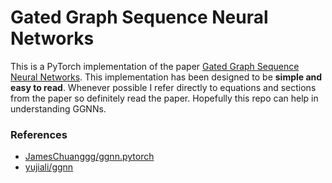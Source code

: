 # Gated Graph Sequence Neural Networks

This is a PyTorch implementation of the paper [Gated Graph Sequence Neural
Networks](https://arxiv.org/pdf/1511.05493.pdf). This implementation has been
designed to be **simple and easy to read**. Whenever possible I refer directly to
equations and sections from the paper so definitely read the paper. Hopefully
this repo can help in understanding GGNNs. 

### References
- [JamesChuanggg/ggnn.pytorch](https://github.com/JamesChuanggg/ggnn.pytorch)
- [yujiali/ggnn](https://github.com/yujiali/ggnn)
